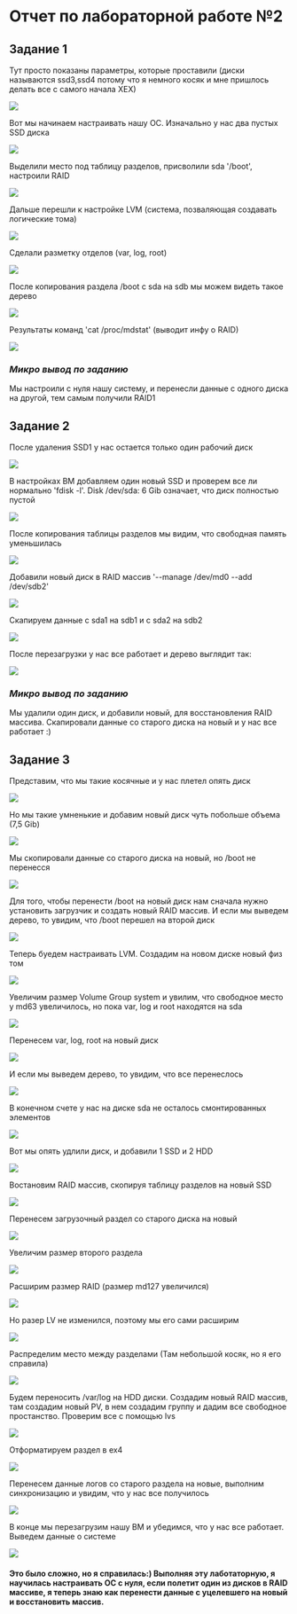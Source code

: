 # Отчет по лабораторной работе №2
## **Задание 1**
Тут просто показаны параметры, которые проставили (диски называются ssd3,ssd4 потому что я немного косяк и мне пришлось делать все с самого начала ХЕХ)

![](https://github.com/JuSmiJu/laba/blob/master/lab2/photo/1.jpg)

Вот мы начинаем настраивать нашу ОС. Изначально у нас два пустых SSD диска

![](https://github.com/JuSmiJu/laba/blob/master/lab2/photo/2.png)

Выделили место под таблицу разделов, присволили sda '/boot', настроили RAID

![](https://github.com/JuSmiJu/laba/blob/master/lab2/photo/7.jpg)

Дальше перешли к настройке LVM (система, позваляющая создавать логические тома)

![](https://github.com/JuSmiJu/laba/blob/master/lab2/photo/3.png)

Сделали разметку отделов (var, log, root)

![](https://github.com/JuSmiJu/laba/blob/master/lab2/photo/8.jpg)

После копирования раздела /boot с sda на sdb мы можем видеть такое дерево

![](https://github.com/JuSmiJu/laba/blob/master/lab2/photo/5.png)

Результаты команд 'cat /proc/mdstat' (выводит инфу о RAID)

![](https://github.com/JuSmiJu/laba/blob/master/lab2/photo/6.png)

### *Микро вывод по заданию*
Мы настроили с нуля нашу систему, и перенесли данные с одного диска на другой, тем самым получили RAID1

## **Задание 2**
После удаления SSD1 у нас остается только один рабочий диск

![](https://github.com/JuSmiJu/laba/blob/master/lab2/photo/9.jpg)

В настройках ВМ добавляем один новый SSD и проверем все ли нормально 'fdisk -l'. Disk /dev/sda: 6 Gib означает, что диск полностью пустой

![](https://github.com/JuSmiJu/laba/blob/master/lab2/photo/10.jpg)

После копирования таблицы разделов мы видим, что свободная память уменьшилась 

![](https://github.com/JuSmiJu/laba/blob/master/lab2/photo/11.jpg)

Добавили новый диск в RAID массив '--manage /dev/md0 --add /dev/sdb2' 

![](https://github.com/JuSmiJu/laba/blob/master/lab2/photo/12.jpg)

Скапируем данные с sda1 на sdb1 и с sda2 на sdb2 

![](https://github.com/JuSmiJu/laba/blob/master/lab2/photo/13.jpg)

После перезагрузки у нас все работает и дерево выглядит так:

![](https://github.com/JuSmiJu/laba/blob/master/lab2/photo/14.jpg)

### *Микро вывод по заданию*
Мы удалили один диск, и добавили новый, для восстановления RAID массива. Скапировали данные со старого диска на новый и у нас все работает :)

## **Задание 3**
Представим, что мы такие косячные и у нас плетел опять диск

![](https://github.com/JuSmiJu/laba/blob/master/lab2/photo/15(3).jpg)

Но мы такие умненькие и добавим новый диск чуть побольше объема (7,5 Gib)

![](https://github.com/JuSmiJu/laba/blob/master/lab2/photo/16.jpg)

Мы скопировали данные со старого диска на новый, но /boot не перенесся

![](https://github.com/JuSmiJu/laba/blob/master/lab2/photo/17.jpg)

Для того, чтобы перенести /boot на новый диск нам сначала нужно установить загрузчик и создать новый RAID массив. И если мы выведем дерево, то увидим, что /boot перешел на второй диск

![](https://github.com/JuSmiJu/laba/blob/master/lab2/photo/18.jpg)

Теперь буедем настраивать LVM. Создадим на новом диске новый физ том

![](https://github.com/JuSmiJu/laba/blob/master/lab2/photo/19.jpg)

Увеличим размер Volume Group system и увилим, что свободное место у md63 увеличилось, но пока var, log и root находятся на sda

![](https://github.com/JuSmiJu/laba/blob/master/lab2/photo/20.jpg)

Перенесем var, log, root на новый диск 

![](https://github.com/JuSmiJu/laba/blob/master/lab2/photo/21.jpg)

И если мы выведем дерево, то увидим, что все перенеслось

![](https://github.com/JuSmiJu/laba/blob/master/lab2/photo/22.jpg)

В конечном счете у нас на диске sda не осталось смонтированных элементов

![](https://github.com/JuSmiJu/laba/blob/master/lab2/photo/23.jpg)

Вот мы опять удлили диск, и добавили 1 SSD и 2 HDD

![](https://github.com/JuSmiJu/laba/blob/master/lab2/photo/24.jpg)

 Востановим RAID массив, скопируя таблицу разделов на новый SSD
 
 ![](https://github.com/JuSmiJu/laba/blob/master/lab2/photo/25.jpg)
 
 Перенесем загрузочный раздел со старого диска на новый
 
 ![](https://github.com/JuSmiJu/laba/blob/master/lab2/photo/26.jpg)
 
 Увеличим размер второго раздела
 
 ![](https://github.com/JuSmiJu/laba/blob/master/lab2/photo/29.jpg)
 
 Расширим размер RAID (размер md127 увеличился)
 
 ![](https://github.com/JuSmiJu/laba/blob/master/lab2/photo/30.jpg)
 
 Но разер LV не изменился, поэтому мы его сами расширим
 
 ![](https://github.com/JuSmiJu/laba/blob/master/lab2/photo/31.jpg)
 
 Распределим место между разделами (Там небольшой косяк, но я его справила)
 
 ![](https://github.com/JuSmiJu/laba/blob/master/lab2/photo/32.jpg)
 
 Будем переносить /var/log на HDD диски. Создадим новый RAID массив, там создадим новый PV, в нем создадим группу и дадим все свободное простанство. Проверим все с помощью lvs
 
 ![](https://github.com/JuSmiJu/laba/blob/master/lab2/photo/33.jpg)
 
 Отформатируем раздел в ex4 
 
 ![](https://github.com/JuSmiJu/laba/blob/master/lab2/photo/34.jpg)
 
 Перенесем данные логов со старого раздела на новые, выполним синхронизацию и увидим, что у нас все получилось
 
 ![](https://github.com/JuSmiJu/laba/blob/master/lab2/photo/35.jpg)
 
 В конце мы перезагрузим нашу ВМ и убедимся, что у нас все работает. Выведем данные о системе
 
 ![](https://github.com/JuSmiJu/laba/blob/master/lab2/photo/36.jpg)
 
 #### Это было сложно, но я справилась:) Выполняя эту лаботаторную, я научилась настраивать ОС с нуля, если полетит один из дисков в RAID массиве, я теперь знаю как перенести данные с уцелевшего на новый и восстановить массив.
